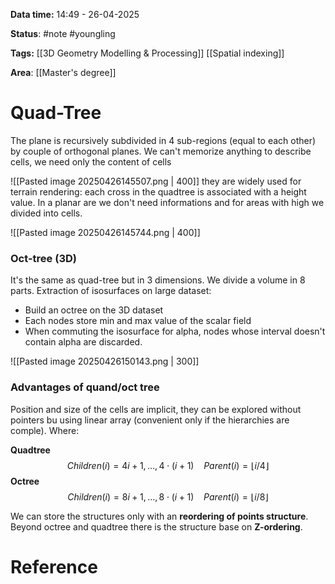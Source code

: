 **Data time:** 14:49 - 26-04-2025

**Status**: #note #youngling 

**Tags:** [[3D Geometry Modelling & Processing]] [[Spatial indexing]]

**Area**: [[Master's degree]]
# Quad-Tree

The plane is recursively subdivided in 4 sub-regions (equal to each other) by couple of orthogonal planes. We can't memorize anything to describe cells, we need only the content of cells

![[Pasted image 20250426145507.png | 400]]
they are widely used for terrain rendering: each cross in the quadtree is associated with a height value. In a planar are we don't need informations and for areas with high we divided into cells.

![[Pasted image 20250426145744.png | 400]]

### Oct-tree (3D)
It's the same as quad-tree but in 3 dimensions. We divide a volume in 8 parts. Extraction of isosurfaces on large dataset:
- Build an octree on the 3D dataset
- Each nodes store min and max value of the scalar field
- When commuting the isosurface for alpha, nodes whose interval doesn't contain alpha are discarded.

![[Pasted image 20250426150143.png | 300]]

### Advantages of quand/oct tree
Position and size of the cells are implicit, they can be explored without pointers bu using linear array (convenient only if the hierarchies are comple). Where:

**Quadtree**
$$Children(i) = 4i + 1, \dots, 4 \cdot (i + 1) \:\:\:\: Parent(i) = \lfloor i / 4 \rfloor$$
**Octree**
$$Children(i) = 8i + 1, \dots, 8 \cdot (i + 1) \:\:\:\: Parent(i) = \lfloor i / 8 \rfloor$$

We can store the structures only with an **reordering of points structure**. Beyond octree and quadtree there is the structure base on **Z-ordering**.

# Reference